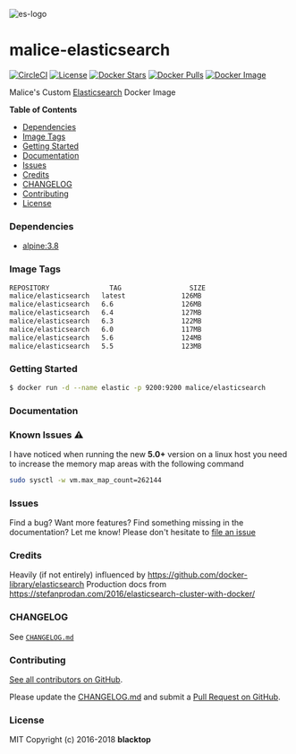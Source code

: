 ![es-logo](https://raw.githubusercontent.com/maliceio/elasticsearch/master/es-logo.png)

# malice-elasticsearch

[![CircleCI](https://circleci.com/gh/maliceio/elasticsearch.png?style=shield)](https://circleci.com/gh/maliceio/elasticsearch) [![License](http://img.shields.io/:license-mit-blue.svg)](http://doge.mit-license.org) [![Docker Stars](https://img.shields.io/docker/stars/malice/elasticsearch.svg)](https://hub.docker.com/r/malice/elasticsearch/) [![Docker Pulls](https://img.shields.io/docker/pulls/malice/elasticsearch.svg)](https://hub.docker.com/r/malice/elasticsearch/) [![Docker Image](https://img.shields.io/badge/docker%20image-126MB-blue.svg)](https://hub.docker.com/r/malice/elasticsearch/)

Malice's Custom [Elasticsearch](https://www.elastic.co/products/elasticsearch) Docker Image

**Table of Contents**

- [Dependencies](#dependencies)
- [Image Tags](#image-tags)
- [Getting Started](#getting-started)
- [Documentation](#documentation)
- [Issues](#issues)
- [Credits](#credits)
- [CHANGELOG](#changelog)
- [Contributing](#contributing)
- [License](#license)

### Dependencies

- [alpine:3.8](https://index.docker.io/_/gliderlabs/alpine/)

### Image Tags

```bash
REPOSITORY               TAG                 SIZE
malice/elasticsearch   latest              126MB
malice/elasticsearch   6.6                 126MB
malice/elasticsearch   6.4                 127MB
malice/elasticsearch   6.3                 122MB
malice/elasticsearch   6.0                 117MB
malice/elasticsearch   5.6                 124MB
malice/elasticsearch   5.5                 123MB
```

### Getting Started

```bash
$ docker run -d --name elastic -p 9200:9200 malice/elasticsearch
```

### Documentation

### Known Issues :warning:

I have noticed when running the new **5.0+** version on a linux host you need to increase the memory map areas with the following command

```bash
sudo sysctl -w vm.max_map_count=262144
```

### Issues

Find a bug? Want more features? Find something missing in the documentation? Let me know! Please don't hesitate to [file an issue](https://github.com/maliceio/elasticsearch/issues/new)

### Credits

Heavily (if not entirely) influenced by https://github.com/docker-library/elasticsearch
Production docs from https://stefanprodan.com/2016/elasticsearch-cluster-with-docker/

### CHANGELOG

See [`CHANGELOG.md`](https://github.com/maliceio/elasticsearch/blob/master/CHANGELOG.md)

### Contributing

[See all contributors on GitHub](https://github.com/maliceio/elasticsearch/graphs/contributors).

Please update the [CHANGELOG.md](https://github.com/maliceio/elasticsearch/blob/master/CHANGELOG.md) and submit a [Pull Request on GitHub](https://help.github.com/articles/using-pull-requests/).

### License

MIT Copyright (c) 2016-2018 **blacktop**
